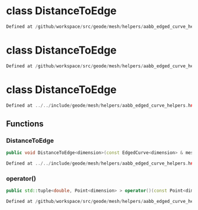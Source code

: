 # class DistanceToEdge

```cpp
Defined at /github/workspace/src/geode/mesh/helpers/aabb_edged_curve_helpers.cpp#76
```

# class DistanceToEdge

```cpp
Defined at /github/workspace/src/geode/mesh/helpers/aabb_edged_curve_helpers.cpp#75
```

# class DistanceToEdge

```cpp
Defined at ../../include/geode/mesh/helpers/aabb_edged_curve_helpers.h#48
```

## Functions

### DistanceToEdge

```cpp
public void DistanceToEdge<dimension>(const EdgedCurve<dimension> & mesh)
```

```cpp
Defined at ../../include/geode/mesh/helpers/aabb_edged_curve_helpers.h#51
```

### operator()

```cpp
public std::tuple<double, Point<dimension> > operator()(const Point<dimension> & query, index_t cur_box)
```

```cpp
Defined at /github/workspace/src/geode/mesh/helpers/aabb_edged_curve_helpers.cpp#60
```



